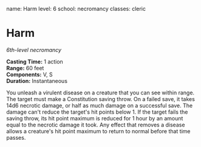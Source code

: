 name: Harm
level: 6
school: necromancy
classes: cleric

# Harm 
_6th-level necromancy_ 

**Casting Time:** 1 action    
**Range:** 60 feet    
**Components:** V, S    
**Duration:** Instantaneous    

You unleash a virulent disease on a creature that you can see within range. The target must make a Constitution saving throw. On a failed save, it takes 14d6 necrotic damage, or half as much damage on a successful save. The damage can't reduce the target's hit points below 1. If the target fails the saving throw, its hit point maximum is reduced for 1 hour by an amount equal to the necrotic damage it took. Any effect that removes a disease allows a creature's hit point maximum to return to normal before that time passes. 